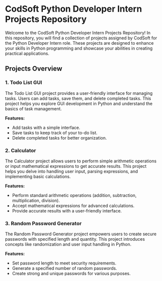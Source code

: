 # CodSoft Python Developer Intern Projects Repository

Welcome to the CodSoft Python Developer Intern Projects Repository! In this repository, you will find a collection of projects assigned by CodSoft for the Python Developer Intern role. These projects are designed to enhance your skills in Python programming and showcase your abilities in creating practical applications.

## Projects Overview

### 1. Todo List GUI
The Todo List GUI project provides a user-friendly interface for managing tasks. Users can add tasks, save them, and delete completed tasks. This project helps you explore GUI development in Python and understand the basics of task management.

**Features:**
- Add tasks with a simple interface.
- Save tasks to keep track of your to-do list.
- Delete completed tasks for better organization.

### 2. Calculator
The Calculator project allows users to perform simple arithmetic operations or input mathematical expressions to get accurate results. This project helps you delve into handling user input, parsing expressions, and implementing basic calculations.

**Features:**
- Perform standard arithmetic operations (addition, subtraction, multiplication, division).
- Accept mathematical expressions for advanced calculations.
- Provide accurate results with a user-friendly interface.

### 3. Random Password Generator
The Random Password Generator project empowers users to create secure passwords with specified length and quantity. This project introduces concepts like randomization and user input handling in Python.

**Features:**
- Set password length to meet security requirements.
- Generate a specified number of random passwords.
- Create strong and unique passwords for various purposes.